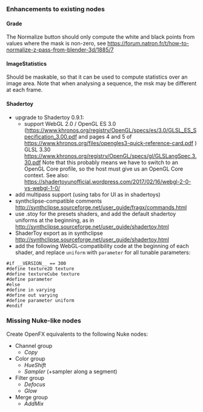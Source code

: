 ### Enhancements to existing nodes

#### Grade

The Normalize button should only compute the white and black points from values where the mask is non-zero, see https://forum.natron.fr/t/how-to-normalize-z-pass-from-blender-3d/1885/7

#### ImageStatistics

Should be maskable, so that it can be used to compute statistics over an image area. Note that when analysing a sequence, the msk may be different at each frame.

#### Shadertoy

- upgrade to Shadertoy 0.9.1:
   - support WebGL 2.0 / OpenGL ES 3.0
     (https://www.khronos.org/registry/OpenGL/specs/es/3.0/GLSL_ES_Specification_3.00.pdf
      and pages 4 and 5 of
      https://www.khronos.org/files/opengles3-quick-reference-card.pdf )
      GLSL 3.30 https://www.khronos.org/registry/OpenGL/specs/gl/GLSLangSpec.3.30.pdf
      Note that this probably means we have to switch to an OpenGL Core profile,
      so the host must give us an OpenGL Core context.
      See also: https://shadertoyunofficial.wordpress.com/2017/02/16/webgl-2-0-vs-webgl-1-0/
- add multipass support (using tabs for UI as in shadertoys)
- synthclipse-compatible comments http://synthclipse.sourceforge.net/user_guide/fragx/commands.html
- use .stoy for the presets shaders, and add the default shadertoy uniforms at the beginning, as in http://synthclipse.sourceforge.net/user_guide/shadertoy.html
- ShaderToy export as in synthclipse http://synthclipse.sourceforge.net/user_guide/shadertoy.html
- add the following WebGL-compatibility code at the beginning of each shader, and replace `uniform` with `parameter` for all tunable parameters:
```
#if __VERSION__ == 300
#define texture2D texture
#define textureCube texture
#define parameter
#else
#define in varying
#define out varying
#define parameter uniform
#endif
```

### Missing Nuke-like nodes

Create OpenFX equivalents to the following Nuke nodes:

- Channel group
  - *Copy*
- Color group
  - *HueShift*
  - *Sampler* (+sampler along a segment)
- Filter group
  - *Defocus*
  - *Glow*
- Merge group
  - *AddMix*

